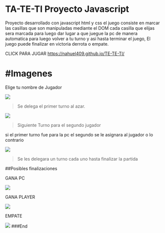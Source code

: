 # TA-TE-TI  Proyecto Javascript

Proyecto desarrollado con javascript html y css
el juego consiste en marcar las casillas que son manipuladas mediante el DOM
cada casilla que elijas sera marcada para luego dar lugar a que juegue la pc de manera automatica para luego volver a tu turno y asi hasta terminar el juego,
El juego puede finalizar en victoria derrota o empate.


CLICK PARA JUGAR  https://nahuel409.github.io/TE-TE-TI/


# #Imagenes

Elige tu nombre de Jugador

![](https://res.cloudinary.com/dkm0hdlgz/image/upload/v1669737378/tateti%20project/Captura_de_pantalla_2_jf8k69.png)



> Se delega el primer turno al azar.

![](https://res.cloudinary.com/dkm0hdlgz/image/upload/v1669737378/tateti%20project/Captura_de_pantalla_3_pddpgn.png)

> Siguiente Turno para el segundo jugador

si el primer turno fue para la pc el segundo se le asignara al jugador o lo contrario

![](https://res.cloudinary.com/dkm0hdlgz/image/upload/v1669737379/tateti%20project/Captura_de_pantalla_4_nlfxan.png)
> Se les delegara un turno cada uno hasta finalizar la partida

                
				
##Posibles finalizaciones

GANA PC

![](https://res.cloudinary.com/dkm0hdlgz/image/upload/v1669737379/tateti%20project/Captura_de_pantalla_5_do3lsc.png)

GANA PLAYER

![](https://res.cloudinary.com/dkm0hdlgz/image/upload/v1669737378/tateti%20project/Captura_de_pantalla_6_ghs7vf.png)

EMPATE

![](https://res.cloudinary.com/dkm0hdlgz/image/upload/v1669738668/tateti%20project/Captura_de_pantalla_7_alkdgi.png)
###End
